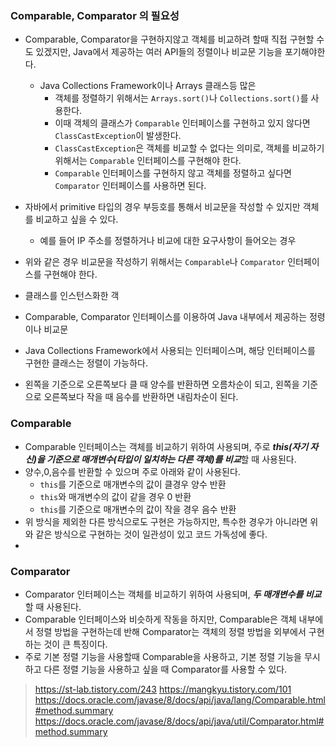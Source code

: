 
### Comparable, Comparator 의 필요성

- Comparable, Comparator을 구현하지않고 객체를 비교하려 할때 직접 구현할 수도 있겠지만, Java에서 제공하는 여러 API들의 정렬이나 비교문 기능을 포기해야한다.
  - Java Collections Framework이나 Arrays 클래스등 많은 
    - 객체를 정렬하기 위해서는 `Arrays.sort()`나 `Collections.sort()`를 사용한다.
    - 이때 객체의 클래스가 `Comparable` 인터페이스를 구현하고 있지 않다면 `ClassCastException`이 발생한다.
    - `ClassCastException`은 객체를 비교할 수 없다는 의미로, 객체를 비교하기 위해서는 `Comparable` 인터페이스를 구현해야 한다.
    - `Comparable` 인터페이스를 구현하지 않고 객체를 정렬하고 싶다면 `Comparator` 인터페이스를 사용하면 된다.

- 자바에서 primitive 타입의 경우 부등호를 통해서 비교문을 작성할 수 있지만 객체를 비교하고 싶을 수 있다.
  - 예를 들어 IP 주소를 정렬하거나 비교에 대한 요구사항이 들어오는 경우
- 위와 같은 경우 비교문을 작성하기 위해서는 `Comparable`나 `Comparator` 인터페이스를 구현해야 한다.
- 클래스를 인스턴스화한 객
- Comparable, Comparator 인터페이스를 이용하여 Java 내부에서 제공하는  정령이나 비교문

- Java Collections Framework에서 사용되는 인터페이스며, 해당 인터페이스를 구현한 클래스는 정렬이 가능하다.
- 왼쪽을 기준으로 오른쪽보다 클 때 양수를 반환하면 오름차순이 되고, 왼쪽을 기준으로 오른쪽보다 작을 때 음수를 반환하면 내림차순이 된다.


### Comparable
- Comparable 인터페이스는 객체를 비교하기 위하여 사용되며, 주로 ***this(자기 자신)을 기준으로 매개변수(타입이 일치하는 다른 객체)를 비교***할 때 사용된다.
- 양수,0,음수를 반환할 수 있으며 주로 아래와 같이 사용된다.
  - `this`를 기준으로 매개변수의 값이 클경우 양수 반환
  - `this`와 매개변수의 값이 같을 경우 0 반환
  - `this`를 기준으로 매개변수의 값이 작을 경우 음수 반환
- 위 방식을 제외한 다른 방식으로도 구현은 가능하지만, 특수한 경우가 아니라면 위와 같은 방식으로 구현하는 것이 일관성이 있고 코드 가독성에 좋다.
- 

### Comparator
- Comparator 인터페이스는 객체를 비교하기 위하여 사용되며, ***두 매개변수를 비교***할 때 사용된다.
- Comparable 인터페이스와 비슷하게 작동을 하지만, Comparable은 객체 내부에서 정렬 방법을 구현하는데 반해 Comparator는 객체의 정렬 방법을 외부에서 구현하는 것이 큰 특징이다.
- 주로 기본 정렬 기능을 사용할때 Comparable을 사용하고, 기본 정렬 기능을 무시하고 다른 정렬 기능을 사용하고 싶을 때 Comparator를 사용할 수 있다.


> https://st-lab.tistory.com/243
> https://mangkyu.tistory.com/101
> https://docs.oracle.com/javase/8/docs/api/java/lang/Comparable.html#method.summary
> https://docs.oracle.com/javase/8/docs/api/java/util/Comparator.html#method.summary